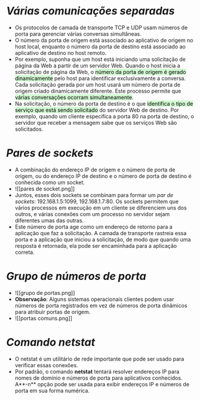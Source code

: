 # *Várias comunicações separadas*

- Os protocolos de camada de transporte TCP e UDP usam números de porta para gerenciar várias conversas simultâneas.
- O número da porta de origem está associado ao aplicativo de origem no host local, enquanto o número da porta de destino está associado ao aplicativo de destino no host remoto.
- Por exemplo, suponha que um host está iniciando uma solicitação de página da Web a partir de um servidor Web. Quando o host inicia a solicitação de página da Web, o <mark style="background: #BBFABBA6;">número da porta de origem é gerado dinamicamente</mark> pelo host para identificar exclusivamente a conversa. Cada solicitação gerada por um host usará um número de porta de origem criado dinamicamente diferente. Este processo permite que <mark style="background: #BBFABBA6;">várias conversações ocorram simultaneamente</mark>.
- Na solicitação, o número da porta de destino é o que <mark style="background: #BBFABBA6;">identifica o tipo de serviço que está sendo solicitado</mark> do servidor Web de destino. Por exemplo, quando um cliente especifica a porta 80 na porta de destino, o servidor que receber a mensagem sabe que os serviços Web são solicitados.

# *Pares de sockets*

- A combinação do endereço IP de origem e o número de porta de origem, ou do endereço IP de destino e o número de porta de destino é conhecida como um socket.
- ![[pares de socket.png]]
- Juntos, esses dois sockets se combinam para formar um _par de sockets_: 192.168.1.5:1099, 192.168.1.7:80. Os sockets permitem que vários processos em execução em um cliente se diferenciem uns dos outros, e várias conexões com um processo no servidor sejam diferentes umas das outras.
- Este número de porta age como um endereço de retorno para a aplicação que faz a solicitação. A camada de transporte rastreia essa porta e a aplicação que iniciou a solicitação, de modo que quando uma resposta é retornada, ela pode ser encaminhada para a aplicação correta.

# *Grupo de números de porta*

- ![[grupo de portas.png]]
- **Observação**: Alguns sistemas operacionais clientes podem usar números de porta registrados em vez de números de porta dinâmicos para atribuir portas de origem.
- ![[portas comuns.png]]

# *Comando netstat*

- O netstat é um utilitário de rede importante que pode ser usado para verificar essas conexões.
- Por padrão, o comando **netstat** tentará resolver endereços IP para nomes de domínio e números de porta para aplicativos conhecidos. A**-n** opção pode ser usada para exibir endereços IP e números de porta em sua forma numérica.